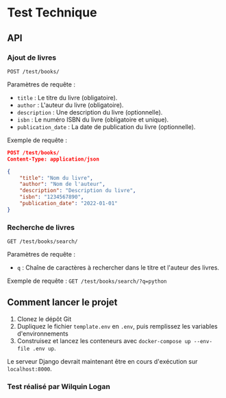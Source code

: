 # Test Technique

## API

### Ajout de livres

`POST /test/books/`

Paramètres de requête :

- `title` : Le titre du livre (obligatoire).
- `author` : L'auteur du livre (obligatoire).
- `description` : Une description du livre (optionnelle).
- `isbn` : Le numéro ISBN du livre (obligatoire et unique).
- `publication_date` : La date de publication du livre (optionnelle).

Exemple de requête : 

```json
POST /test/books/
Content-Type: application/json

{
    "title": "Nom du livre",
    "author": "Nom de l'auteur",
    "description": "Description du livre",
    "isbn": "1234567890",
    "publication_date": "2022-01-01"
}
```

### Recherche de livres

`GET /test/books/search/`

Paramètres de requête :

- `q` : Chaîne de caractères à rechercher dans le titre et l'auteur des livres.

Exemple de requête : `GET /test/books/search/?q=python`

## Comment lancer le projet

1. Clonez le dépôt Git
2. Dupliquez le fichier `template.env` en `.env`, puis remplissez les variables d'environnements
3. Construisez et lancez les conteneurs avec `docker-compose up --env-file .env up`.

Le serveur Django devrait maintenant être en cours d'exécution sur `localhost:8000`.


### Test réalisé par Wilquin Logan